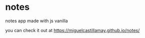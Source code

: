# notes
notes app made with js vanilla

you can check it out at https://miguelcastillamay.github.io/notes/
